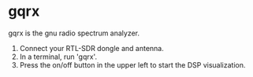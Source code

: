 # gqrx  
gqrx is the gnu radio spectrum analyzer.  
  
1. Connect your RTL-SDR dongle and antenna.  
2. In a terminal, run 'gqrx'.  
3. Press the on/off button in the upper left to start the DSP visualization.  
